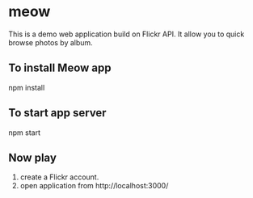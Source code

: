# meow

This is a demo web application build on Flickr API.
It allow you to quick browse photos by album.

## To install Meow app
npm install

## To start app server
npm start

## Now play
1. create a Flickr account.
2. open application from http://localhost:3000/

